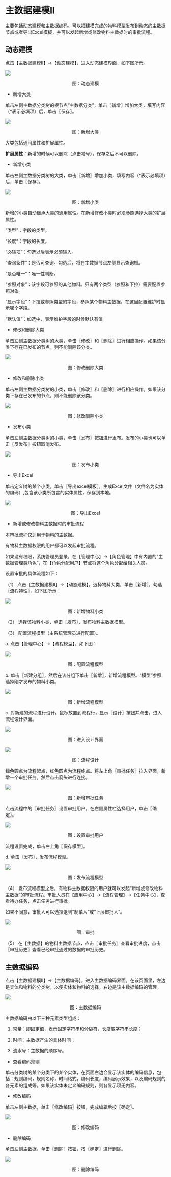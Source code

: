 # 主数据建模II

主要包括动态建模和主数据编码。可以把建模完成的物料模型发布到动态的主数据节点或者导出Excel模板，并可以发起新增或修改物料主数据时的审批流程。

## 动态建模

点击【主数据建模II】→【动态建模】，进入动态建模界面，如下图所示。

![](/articles/cloudmdm/3-/images/image24.png)

<p align="center">图：动态建模</p>
 
* 新增大类

单击左侧主数据分类树的根节点“主数据分类”，单击〖新增〗增加大类，填写内容（*表示必填项）后，单击〖保存〗。

![](/articles/cloudmdm/3-/images/image25.png)

<p align="center">图：新增大类</p>


大类包括通用属性和扩展属性。

**扩展属性**：新增的时候可以删除（点击减号），保存之后不可以删除。

* 新增小类

单击左侧主数据分类树的大类，单击〖新增〗增加小类，填写内容（*表示必填项）后，单击〖保存〗。

![](/articles/cloudmdm/3-/images/image26.png)

<p align="center">图：新增小类</p>

新增的小类自动继承大类的通用属性。在新增修改小类时必须参照选择大类的扩展属性。

“类型”：字段的类型。

“长度”：字段的长度。

“必输项”：勾选以后表示必须输入。

“查询条件”：是否可查询。勾选后，将在主数据节点左侧显示查询框。

“是否唯一”：唯一性判断。

“参照对象”：该字段可参照的其他物料。只有两个类型（参照和下拉）需要配置参照对象。

“显示字段”：下拉或参照类型的字段，参照某个物料主数据，在这里配置维护时显示哪个字段。

“默认值”：如选中，表示维护字段的时候默认有值。


* 修改和删除大类

单击左侧主数据分类树的大类，单击〖修改〗和〖删除〗进行相应操作。如果该分类下存在已发布的节点，则不能删除该分类。

![](/articles/cloudmdm/3-/images/image27.png)

<p align="center">图：修改删除大类</p> 

* 修改和删除小类

单击左侧主数据分类树的小类，单击〖修改〗和〖删除〗进行相应操作。如果该分类下存在已发布的节点，则不能删除该分类。

![](/articles/cloudmdm/3-/images/image28.png)

<p align="center">图：修改删除小类</p>


* 发布小类

单击左侧主数据分类树的小类，单击〖发布〗按钮进行发布。发布的小类也可以单击〖反发布〗按钮取消发布。

![](/articles/cloudmdm/3-/images/image29.png)

<p align="center">图：发布小类</p> 

* 导出Excel

单击定义树的某个小类，单击〖导出excel模板〗，生成Excel文件（文件名为实体的编码）,包含该小类所包含的实体属性，保存到本地。

![](/articles/cloudmdm/3-/images/image30.png)

<p align="center">图：导出Excel</p> 

* 新增或修改物料主数据时的审批流程

本审批流程仅适用于物料的主数据。

有物料主数据权限的用户都可以发起审批流程。

如果没有权限，系统管理员登录，在【管理中心】→【角色管理】中有内置的“主数据管理类角色”，在【角色分配用户】节点将这个角色分配给相关人员。

设置审批的具体流程如下：

（1）	点击【主数据建模II】→【动态建模】，选择物料大类，单击〖新增〗，勾选〖流程特性〗，如下图所示：

![](/articles/cloudmdm/3-/images/image31.png)
 
<p align="center">图：新增物料小类</p>

（2）	选择该物料小类，单击〖发布〗，发布物料主数据模型。

（3）	配置流程模型（由系统管理员进行配置）。

a.	点击【管理中心】→【流程模型】，如下图：

![](/articles/cloudmdm/3-/images/image32.png)

<p align="center">图：配置流程模型</p>

 

b.	单击〖新建分组〗，然后在该分组下单击〖新增〗，新增流程模型。“模型”参照选择刚才发布的物料小类。

![](/articles/cloudmdm/3-/images/image33.png)

<p align="center">图：新增流程模型</p>



c.	对新建的流程进行设计。鼠标放置到流程行，显示〖设计〗按钮并点击，进入流程设计界面。

![](/articles/cloudmdm/3-/images/image34.png)

<p align="center">图：进入设计界面</p>
 
![](/articles/cloudmdm/3-/images/image35.png)

<p align="center">图：流程设计</p>

绿色圆点为流程起点，红色圆点为流程终点。将左上角〖审批任务〗拉入界面，新增一个审批任务。然后点击箭头进行连接。

![](/articles/cloudmdm/3-/images/image36.png)

<p align="center">图：新增审批任务</p>
 

点击流程中的〖审批任务〗设置审批用户，在右侧属性栏选择用户，单击〖确定〗。

![](/articles/cloudmdm/3-/images/image37.png)

<p align="center">图：设置审批用户</p>


流程设置完成，单击左上角〖保存模型〗。

d.	单击〖发布〗，发布流程模型。

![](/articles/cloudmdm/3-/images/image38.png)

<p align="center">图：发布流程模型</p>


（4）	发布流程模型之后，有物料主数据权限的用户就可以发起“新增或修改物料主数据”的审批流程。审批人员在【应用中心】→【流程管理】→【任务中心】，查看待办任务，点击任务进行审批。

如果不同意，审批人可以选择退到“制单人”或“上层审批人”。

![](/articles/cloudmdm/3-/images/image39.png)

<p align="center">图：审批</p>



（5）	在【主数据】的物料主数据节点，点击〖审批任务〗查看审批进度，点击〖审批历史〗查看已经审批通过的数据的审批历史。


## 主数据编码

点击【主数据建模II】→【主数据编码】，进入主数据编码界面。在该页面里，左边是实体和物料的分类树，以便实体和物料的选择，右边是该主数据编码的管理。

![](/articles/cloudmdm/3-/images/image40.png)

<p align="center">图：主数据编码</p> 

主数据编码由以下三种元素类型组成：

1)	常量：即固定值，表示固定字符串和分隔符，长度取字符串长度；

2)	时间：主数据产生的具体时间；

3)	流水号：主数据的顺序号。

* 查看编码规则

单击分类树的某个分类下的某个实体，在页面右边会显示该实体的编码信息，包括：规则编码，规则名称，时间格式，编码长度，编码展示效果，以及编码规则的各元素的组成等。如果该实体未定义编码规则，则各显示项无内容。


* 修改编码

单击左侧主数据，单击〖修改编码〗按钮，完成编辑后按〖确定〗。

![](/articles/cloudmdm/3-/images/image41.png)

<p align="center">图：修改编码</p> 

* 删除编码

单击左侧主数据，单击〖删除〗按钮，按〖确定〗进行删除。

![](/articles/cloudmdm/3-/images/image42.png)

<p align="center">图：删除编码</p>